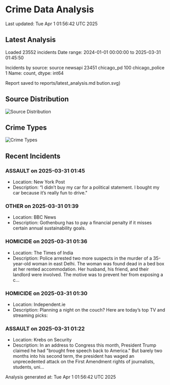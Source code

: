 # Crime Data Analysis
Last updated: Tue Apr  1 01:56:42 UTC 2025

## Latest Analysis

Loaded 23552 incidents
Date range: 2024-01-01 00:00:00 to 2025-03-31 01:45:50

Incidents by source:
source
newsapi           23451
chicago_pd          100
chicago_police        1
Name: count, dtype: int64

Report saved to reports/latest_analysis.md
bution.svg)

## Source Distribution
![Source Distribution](images/source_distribution.svg)

## Crime Types
![Crime Types](images/crime_types.svg)

## Recent Incidents

### ASSAULT on 2025-03-31 01:45
- Location: New York Post
- Description: “I didn’t buy my car for a political statement. I bought my car because it’s really fun to drive."


### OTHER on 2025-03-31 01:39
- Location: BBC News
- Description: Gothenburg has to pay a financial penalty if it misses certain annual sustainability goals.


### HOMICIDE on 2025-03-31 01:36
- Location: The Times of India
- Description: Police arrested two more suspects in the murder of a 35-year-old woman in east Delhi. The woman was found dead in a bed box at her rented accommodation. Her husband, his friend, and their landlord were involved. The motive was to prevent her from exposing a c…


### HOMICIDE on 2025-03-31 01:30
- Location: Independent.ie
- Description: Planning a night on the couch? Here are today’s top TV and streaming picks:


### ASSAULT on 2025-03-31 01:22
- Location: Krebs on Security
- Description: In an address to Congress this month, President Trump claimed he had "brought free speech back to America." But barely two months into his second term, the president has waged an unprecedented attack on the First Amendment rights of journalists, students, uni…

Analysis generated at: Tue Apr  1 01:56:42 UTC 2025
